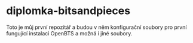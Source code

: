diplomka-bitsandpieces
======================

Toto je můj první repozitář a budou v něm konfigurační soubory pro první fungující instalaci OpenBTS a možná i jiné soubory.